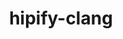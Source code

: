 ---
title: "hipify-clang"
layout: cache
categories: [package, develop]
meta: {"compilers": ["gcc@=11.4.0", "gcc@=13.2.0"], "num_specs": 35, "num_specs_by_stack": {"e4s": 17, "hep": 9, "ml-linux-x86_64-rocm": 9, "root": 35}, "oss": ["ubuntu22.04", "ubuntu24.04"], "platforms": ["linux"], "stacks": ["e4s", "hep", "ml-linux-x86_64-rocm", "root"], "targets": ["x86_64_v3"], "versions": ["5.7.1", "6.1.2", "6.3.2"]}
spec_details: [{"compiler": "gcc@=11.4.0", "hash": "2h4r3iirhlevplrshmemqlwg4ycsscle", "os": "ubuntu22.04", "platform": "linux", "size": "-", "stacks": ["e4s", "root"], "target": "x86_64_v3", "variants": ["~asan", "build_system=cmake", "build_type=Release", "generator=make", "~ipo", "patches=16e0e2b"], "versions": ["6.3.2"]}, {"compiler": "gcc@=11.4.0", "hash": "3f5nv5lwkrml3lctlffzzfs42hctadkm", "os": "ubuntu22.04", "platform": "linux", "size": "-", "stacks": ["e4s", "root"], "target": "x86_64_v3", "variants": ["~asan", "build_system=cmake", "build_type=Release", "generator=make", "~ipo", "patches=16e0e2b"], "versions": ["6.3.2"]}, {"compiler": "gcc@=11.4.0", "hash": "5c3mo37nhl3hp3mgcx2dqbk5kegsaqkk", "os": "ubuntu22.04", "platform": "linux", "size": "-", "stacks": ["e4s", "root"], "target": "x86_64_v3", "variants": ["~asan", "build_system=cmake", "build_type=Release", "generator=make", "~ipo", "patches=16e0e2b"], "versions": ["6.3.2"]}, {"compiler": "gcc@=11.4.0", "hash": "72intjahibdksr5yvuq4mmimgp2r4hvk", "os": "ubuntu22.04", "platform": "linux", "size": "-", "stacks": ["e4s", "root"], "target": "x86_64_v3", "variants": ["~asan", "build_system=cmake", "build_type=Release", "generator=make", "~ipo", "patches=16e0e2b"], "versions": ["6.3.2"]}, {"compiler": "gcc@=13.2.0", "hash": "a3ofdmm4iglw2gwosdgspeqkoqvhrrlj", "os": "ubuntu24.04", "platform": "linux", "size": "-", "stacks": ["ml-linux-x86_64-rocm", "root"], "target": "x86_64_v3", "variants": ["~asan", "build_system=cmake", "build_type=Release", "generator=make", "~ipo", "patches=3ad49b7"], "versions": ["6.1.2"]}, {"compiler": "gcc@=11.4.0", "hash": "bhe4gedslhllhha4pl2whfcplbbphwhe", "os": "ubuntu22.04", "platform": "linux", "size": "-", "stacks": ["hep", "root"], "target": "x86_64_v3", "variants": ["~asan", "build_system=cmake", "build_type=Release", "generator=make", "~ipo", "patches=54b8b39"], "versions": ["5.7.1"]}, {"compiler": "gcc@=11.4.0", "hash": "bib5laq7rh3d4azxu6drkjgoosld242q", "os": "ubuntu22.04", "platform": "linux", "size": "-", "stacks": ["e4s", "root"], "target": "x86_64_v3", "variants": ["~asan", "build_system=cmake", "build_type=Release", "generator=make", "~ipo", "patches=16e0e2b"], "versions": ["6.3.2"]}, {"compiler": "gcc@=11.4.0", "hash": "can2ablrfi42lxph27l6wmv7yuv2crlg", "os": "ubuntu22.04", "platform": "linux", "size": "-", "stacks": ["e4s", "root"], "target": "x86_64_v3", "variants": ["~asan", "build_system=cmake", "build_type=Release", "generator=make", "~ipo", "patches=16e0e2b"], "versions": ["6.3.2"]}, {"compiler": "gcc@=13.2.0", "hash": "cmyokz5iwyhhc2gw26pxom3on2bdpcqt", "os": "ubuntu24.04", "platform": "linux", "size": "-", "stacks": ["ml-linux-x86_64-rocm", "root"], "target": "x86_64_v3", "variants": ["~asan", "build_system=cmake", "build_type=Release", "generator=make", "~ipo", "patches=3ad49b7"], "versions": ["6.1.2"]}, {"compiler": "gcc@=11.4.0", "hash": "cx4gfbvsmmw4iz5lsgqy4zppkhka4m3r", "os": "ubuntu22.04", "platform": "linux", "size": "-", "stacks": ["e4s", "root"], "target": "x86_64_v3", "variants": ["~asan", "build_system=cmake", "build_type=Release", "generator=make", "~ipo", "patches=16e0e2b"], "versions": ["6.3.2"]}, {"compiler": "gcc@=13.2.0", "hash": "ein33l6nqrpdbllzx23thg3wnzjwzcxe", "os": "ubuntu24.04", "platform": "linux", "size": "-", "stacks": ["ml-linux-x86_64-rocm", "root"], "target": "x86_64_v3", "variants": ["~asan", "build_system=cmake", "build_type=Release", "generator=make", "~ipo", "patches=3ad49b7"], "versions": ["6.1.2"]}, {"compiler": "gcc@=13.2.0", "hash": "euaivo5qamruajp26u5yv7xbt4txgpkd", "os": "ubuntu24.04", "platform": "linux", "size": "-", "stacks": ["ml-linux-x86_64-rocm", "root"], "target": "x86_64_v3", "variants": ["~asan", "build_system=cmake", "build_type=Release", "generator=make", "~ipo", "patches=3ad49b7"], "versions": ["6.1.2"]}, {"compiler": "gcc@=11.4.0", "hash": "fyjezu5ee53jwf7fosut3ldvnxcjfxk6", "os": "ubuntu22.04", "platform": "linux", "size": "-", "stacks": ["hep", "root"], "target": "x86_64_v3", "variants": ["~asan", "build_system=cmake", "build_type=Release", "generator=make", "~ipo", "patches=54b8b39"], "versions": ["5.7.1"]}, {"compiler": "gcc@=11.4.0", "hash": "gaxtwurdx5oaqweoogkw35d2uc2zuvvz", "os": "ubuntu22.04", "platform": "linux", "size": "-", "stacks": ["e4s", "root"], "target": "x86_64_v3", "variants": ["~asan", "build_system=cmake", "build_type=Release", "generator=make", "~ipo", "patches=16e0e2b"], "versions": ["6.3.2"]}, {"compiler": "gcc@=11.4.0", "hash": "hasnukqcwpsjdz4joctfydqkugrrn5o5", "os": "ubuntu22.04", "platform": "linux", "size": "-", "stacks": ["e4s", "root"], "target": "x86_64_v3", "variants": ["~asan", "build_system=cmake", "build_type=Release", "generator=make", "~ipo", "patches=16e0e2b"], "versions": ["6.3.2"]}, {"compiler": "gcc@=11.4.0", "hash": "hvshj7pvnpoqtskvd4ymiuhmb56pnd2t", "os": "ubuntu22.04", "platform": "linux", "size": "-", "stacks": ["hep", "root"], "target": "x86_64_v3", "variants": ["~asan", "build_system=cmake", "build_type=Release", "generator=make", "~ipo", "patches=54b8b39"], "versions": ["5.7.1"]}, {"compiler": "gcc@=11.4.0", "hash": "ih6ucsmhlsmjm2ksgv2gqqq2yqjuq4as", "os": "ubuntu22.04", "platform": "linux", "size": "-", "stacks": ["hep", "root"], "target": "x86_64_v3", "variants": ["~asan", "build_system=cmake", "build_type=Release", "generator=make", "~ipo", "patches=54b8b39"], "versions": ["5.7.1"]}, {"compiler": "gcc@=13.2.0", "hash": "jdm57gm4cgy37prlk6s5g4msp3walkbj", "os": "ubuntu24.04", "platform": "linux", "size": "-", "stacks": ["ml-linux-x86_64-rocm", "root"], "target": "x86_64_v3", "variants": ["~asan", "build_system=cmake", "build_type=Release", "generator=make", "~ipo", "patches=3ad49b7"], "versions": ["6.1.2"]}, {"compiler": "gcc@=11.4.0", "hash": "kc4imzcxk25uadpvrjqfy2y744osgnhv", "os": "ubuntu22.04", "platform": "linux", "size": "-", "stacks": ["e4s", "root"], "target": "x86_64_v3", "variants": ["~asan", "build_system=cmake", "build_type=Release", "generator=make", "~ipo", "patches=16e0e2b"], "versions": ["6.3.2"]}, {"compiler": "gcc@=11.4.0", "hash": "kwgjsg4iezak5gnfodtejsgalwuetw3i", "os": "ubuntu22.04", "platform": "linux", "size": "-", "stacks": ["e4s", "root"], "target": "x86_64_v3", "variants": ["~asan", "build_system=cmake", "build_type=Release", "generator=make", "~ipo", "patches=16e0e2b"], "versions": ["6.3.2"]}, {"compiler": "gcc@=11.4.0", "hash": "lc4fhv6rdq2jdjazoacncdre2mi6djpx", "os": "ubuntu22.04", "platform": "linux", "size": "-", "stacks": ["e4s", "root"], "target": "x86_64_v3", "variants": ["~asan", "build_system=cmake", "build_type=Release", "generator=make", "~ipo", "patches=16e0e2b"], "versions": ["6.3.2"]}, {"compiler": "gcc@=13.2.0", "hash": "mgndjonjjnlfjalqqdjmxvjkjqqgiugz", "os": "ubuntu24.04", "platform": "linux", "size": "-", "stacks": ["ml-linux-x86_64-rocm", "root"], "target": "x86_64_v3", "variants": ["~asan", "build_system=cmake", "build_type=Release", "generator=make", "~ipo", "patches=3ad49b7"], "versions": ["6.1.2"]}, {"compiler": "gcc@=11.4.0", "hash": "ncyxpvnfibfsjt42ddp6vedrnjnn6spq", "os": "ubuntu22.04", "platform": "linux", "size": "-", "stacks": ["hep", "root"], "target": "x86_64_v3", "variants": ["~asan", "build_system=cmake", "build_type=Release", "generator=make", "~ipo", "patches=54b8b39"], "versions": ["5.7.1"]}, {"compiler": "gcc@=13.2.0", "hash": "njmbwsii4qomq3c3hjvtqtxmft45mbcp", "os": "ubuntu24.04", "platform": "linux", "size": "-", "stacks": ["ml-linux-x86_64-rocm", "root"], "target": "x86_64_v3", "variants": ["~asan", "build_system=cmake", "build_type=Release", "generator=make", "~ipo", "patches=3ad49b7"], "versions": ["6.1.2"]}, {"compiler": "gcc@=11.4.0", "hash": "nx5bh4o2e7uqxzls5gfmddqd7seiet6x", "os": "ubuntu22.04", "platform": "linux", "size": "-", "stacks": ["e4s", "root"], "target": "x86_64_v3", "variants": ["~asan", "build_system=cmake", "build_type=Release", "generator=make", "~ipo", "patches=16e0e2b"], "versions": ["6.3.2"]}, {"compiler": "gcc@=13.2.0", "hash": "p7fdybqmjpuzltbbscvfej5334yqyqlk", "os": "ubuntu24.04", "platform": "linux", "size": "-", "stacks": ["ml-linux-x86_64-rocm", "root"], "target": "x86_64_v3", "variants": ["~asan", "build_system=cmake", "build_type=Release", "generator=make", "~ipo", "patches=3ad49b7"], "versions": ["6.1.2"]}, {"compiler": "gcc@=11.4.0", "hash": "qs557gzwc2eebbc3bmpiz2wrgu4m3klk", "os": "ubuntu22.04", "platform": "linux", "size": "-", "stacks": ["e4s", "root"], "target": "x86_64_v3", "variants": ["~asan", "build_system=cmake", "build_type=Release", "generator=make", "~ipo", "patches=16e0e2b"], "versions": ["6.3.2"]}, {"compiler": "gcc@=11.4.0", "hash": "s2jeu26mnkuof2hggqoxfk2jrt5appnw", "os": "ubuntu22.04", "platform": "linux", "size": "-", "stacks": ["hep", "root"], "target": "x86_64_v3", "variants": ["~asan", "build_system=cmake", "build_type=Release", "generator=make", "~ipo", "patches=54b8b39"], "versions": ["5.7.1"]}, {"compiler": "gcc@=11.4.0", "hash": "umawpkbn22md7tttmjbqo5rtej7szywj", "os": "ubuntu22.04", "platform": "linux", "size": "-", "stacks": ["hep", "root"], "target": "x86_64_v3", "variants": ["~asan", "build_system=cmake", "build_type=Release", "generator=make", "~ipo", "patches=54b8b39"], "versions": ["5.7.1"]}, {"compiler": "gcc@=11.4.0", "hash": "w3hqtck2fui6zy47a7yzyggewtgo64p5", "os": "ubuntu22.04", "platform": "linux", "size": "-", "stacks": ["hep", "root"], "target": "x86_64_v3", "variants": ["~asan", "build_system=cmake", "build_type=Release", "generator=make", "~ipo", "patches=54b8b39"], "versions": ["5.7.1"]}, {"compiler": "gcc@=11.4.0", "hash": "w7ypzugq4qqkomoe3qo2u4yxnvi65g6o", "os": "ubuntu22.04", "platform": "linux", "size": "-", "stacks": ["e4s", "root"], "target": "x86_64_v3", "variants": ["~asan", "build_system=cmake", "build_type=Release", "generator=make", "~ipo", "patches=16e0e2b"], "versions": ["6.3.2"]}, {"compiler": "gcc@=11.4.0", "hash": "wbqktty2bnkzppk3bwlzjjnbmlnd3r2u", "os": "ubuntu22.04", "platform": "linux", "size": "-", "stacks": ["hep", "root"], "target": "x86_64_v3", "variants": ["~asan", "build_system=cmake", "build_type=Release", "generator=make", "~ipo", "patches=54b8b39"], "versions": ["5.7.1"]}, {"compiler": "gcc@=11.4.0", "hash": "y2mqrkwifrm3unjuh2asjs5aedqvm3xj", "os": "ubuntu22.04", "platform": "linux", "size": "-", "stacks": ["e4s", "root"], "target": "x86_64_v3", "variants": ["~asan", "build_system=cmake", "build_type=Release", "generator=make", "~ipo", "patches=16e0e2b"], "versions": ["6.3.2"]}, {"compiler": "gcc@=13.2.0", "hash": "zagwlhdtpoj244ndkieyq2a3mh2p37y2", "os": "ubuntu24.04", "platform": "linux", "size": "-", "stacks": ["ml-linux-x86_64-rocm", "root"], "target": "x86_64_v3", "variants": ["~asan", "build_system=cmake", "build_type=Release", "generator=make", "~ipo", "patches=3ad49b7"], "versions": ["6.1.2"]}, {"compiler": "gcc@=11.4.0", "hash": "zceed7iqwgyckuidpu6ivuhctatifefq", "os": "ubuntu22.04", "platform": "linux", "size": "-", "stacks": ["e4s", "root"], "target": "x86_64_v3", "variants": ["~asan", "build_system=cmake", "build_type=Release", "generator=make", "~ipo", "patches=16e0e2b"], "versions": ["6.3.2"]}]
---